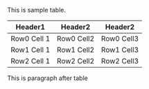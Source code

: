This is sample table.

| Header1     | Header2    | Header2    |
| ----------- | ---------- | ---------- |
| Row0 Cell 1 | Row0 Cell2 | Row0 Cell3 |
| Row1 Cell 1 | Row1 Cell2 | Row1 Cell3 |
| Row2 Cell 1 | Row2 Cell2 | Row2 Cell3 |

This is paragraph after table

